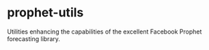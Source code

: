 # prophet-utils
Utilities enhancing the capabilities of the excellent Facebook Prophet forecasting library.
